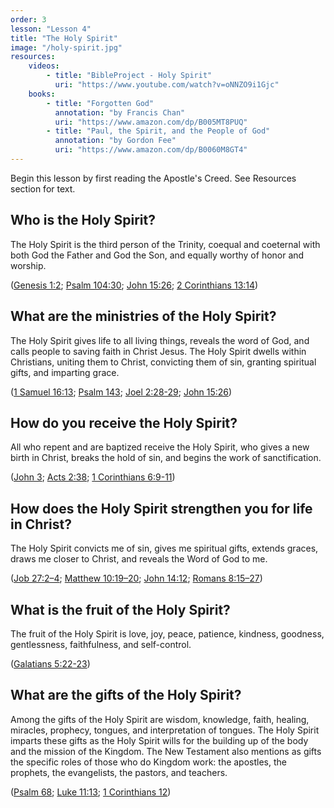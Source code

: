 ```yaml
---
order: 3
lesson: "Lesson 4"
title: "The Holy Spirit"
image: "/holy-spirit.jpg"
resources:
    videos:
        - title: "BibleProject - Holy Spirit"
          uri: "https://www.youtube.com/watch?v=oNNZO9i1Gjc"
    books:
        - title: "Forgotten God"
          annotation: "by Francis Chan"
          uri: "https://www.amazon.com/dp/B005MT8PUQ"
        - title: "Paul, the Spirit, and the People of God"
          annotation: "by Gordon Fee"
          uri: "https://www.amazon.com/dp/B0060M8GT4"
---
```


Begin this lesson by first reading the Apostle's Creed. See Resources section for text.

## Who is the Holy Spirit?

The Holy Spirit is the third person of the Trinity, coequal and coeternal with both God the Father and God the Son, and equally worthy of honor and worship.

([Genesis 1:2](https://www.biblegateway.com/passage/?search=Genesis%201:2&version=NIV); [Psalm 104:30](https://www.biblegateway.com/passage/?search=Psalm%20104:30&version=NIV); [John 15:26](https://www.biblegateway.com/passage/?search=John%2015:26&version=NIV); [2 Corinthians 13:14](https://www.biblegateway.com/passage/?search=2%20Corinthians%2013:14&version=NIV))

## What are the ministries of the Holy Spirit?

The Holy Spirit gives life to all living things, reveals the word of God, and calls people to saving faith in Christ Jesus. The Holy Spirit dwells within Christians, uniting them to Christ, convicting them of sin, granting spiritual gifts, and imparting grace.

([1 Samuel 16:13](https://www.biblegateway.com/passage/?search=1%20Samuel%2016:13&version=NIV); [Psalm 143](https://www.biblegateway.com/passage/?search=Psalm%20143&version=NIV); [Joel 2:28-29](https://www.biblegateway.com/passage/?search=Joel%202:28-29&version=NIV); [John 15:26](https://www.biblegateway.com/passage/?search=John%2015:26&version=NIV))

## How do you receive the Holy Spirit?

All who repent and are baptized receive the Holy Spirit, who gives a new birth in Christ, breaks the hold of sin, and begins the work of sanctification.

([John 3](https://www.biblegateway.com/passage/?search=John%203&version=NIV); [Acts 2:38](https://www.biblegateway.com/passage/?search=Acts%202:38&version=NIV); [1 Corinthians 6:9-11](https://www.biblegateway.com/passage/?search=1%20Corinthians%206:9-11&version=NIV))

## How does the Holy Spirit strengthen you for life in Christ?

The Holy Spirit convicts me of sin, gives me spiritual gifts, extends graces, draws me closer to Christ, and reveals the Word of God to me.

([Job 27:2–4](https://www.biblegateway.com/passage/?search=Job%2027:2%E2%80%934&version=NIV); [Matthew 10:19–20](https://www.biblegateway.com/passage/?search=Matthew%2010:19%E2%80%9320&version=NIV); [John 14:12](https://www.biblegateway.com/passage/?search=John%2014:12&version=NIV); [Romans 8:15–27](https://www.biblegateway.com/passage/?search=Romans%208:15%E2%80%9327&version=NIV))

## What is the fruit of the Holy Spirit?

The fruit of the Holy Spirit is love, joy, peace, patience, kindness, goodness, gentlessness, faithfulness, and self-control.

([Galatians 5:22-23](https://www.biblegateway.com/passage/?search=Galatians%205:22-23&version=NIV))

## What are the gifts of the Holy Spirit?

Among the gifts of the Holy Spirit are wisdom, knowledge, faith, healing, miracles, prophecy, tongues, and interpretation of tongues. The Holy Spirit imparts these gifts as the Holy Spirit wills for the building up of the body and the mission of the Kingdom. The New Testament also mentions as gifts the specific roles of those who do Kingdom work: the apostles, the prophets, the evangelists, the pastors, and teachers.

([Psalm 68](https://www.biblegateway.com/passage/?search=Psalm%2068&version=NIV); [Luke 11:13](https://www.biblegateway.com/passage/?search=Luke%2011:13&version=NIV); [1 Corinthians 12](https://www.biblegateway.com/passage/?search=1%20Corinthians%2012&version=NIV))
